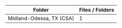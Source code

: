 | Folder                   |   Files / Folders |
|--------------------------|-------------------|
| Midland-Odessa, TX (CSA) |                 1 |